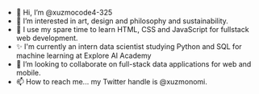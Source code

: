 - 👋 Hi, I’m @xuzmocode4-325
- 👀 I’m interested in art, design and philosophy and sustainability. 
- 🌱 I use my spare time to learn HTML, CSS and JavaScript for fullstack web development. 
- ✨ I'm currently an intern data scientist studying Python and SQL for machine learning at Explore AI Academy 
- 💞️ I’m looking to collaborate on full-stack data applications for web and mobile. 
- 📫 How to reach me... my Twitter handle is @xuzmonomi.

<!---
xuzmocode4-325/xuzmocode4-325 is a ✨ special ✨ repository because its `README.md` (this file) appears on your GitHub profile.
You can click the Preview link to take a look at your changes.
--->
